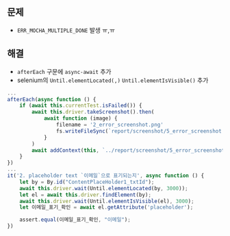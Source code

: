 ## 문제
- `ERR_MOCHA_MULTIPLE_DONE` 발생 ㅠ,ㅠ

## 해결
- `afterEach` 구문에 `async-await` 추가
- selenium의 `Until.elementLocated(,)` `Until.elementIsVisible()` 추가


```javascript
...
afterEach(async function () {
    if (await this.currentTest.isFailed()) {
        await this.driver.takeScreenshot().then(
            await function (image) {
                filename = '2_error_screenshot.png'
                fs.writeFileSync(`report/screenshot/5_error_screenshot.png`, image, 'base64');
            }
        )
        await addContext(this, `../report/screenshot/5_error_screenshot.png`)
    }
})
...
it('2. placeholder text `이메일`으로 표기되는지', async function () {
    let by = By.id("ContentPlaceHolder1_txtId");
    await this.driver.wait(Until.elementLocated(by, 3000));
    let el = await this.driver.findElement(by);
    await this.driver.wait(Until.elementIsVisible(el), 3000);
    let 이메일_표기_확인 = await el.getAttribute('placeholder');

    assert.equal(이메일_표기_확인, "이메일");
})
```
